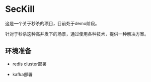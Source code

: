# SecKill

   这是一个关于秒杀的项目，目前处于demo阶段。
   
   针对于秒杀这种高并发下的场景，通过使用各种技术，提供一种解决方案。
   
   ## 环境准备
   
   * redis cluster部署
   
   * kafka部署
   